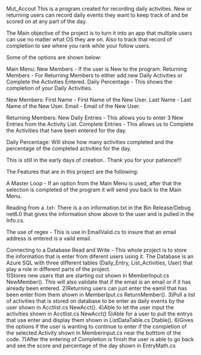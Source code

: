 Mut_Accout
This is a program created for recording daily activities. New or returning users can record daily events they want to keep track of and be scored on at any part of the day.
 
The Main objective of the project is to turn it into an app that multiple users can use no matter what OS they are on. Also to track that record of completion to see where you rank while your follow users.
 
Some of the options are shown below:
 
Main Menu:
    New Members - If the user is New to the program.
    Returning Members - For Returning Members to either add new Daily Activities or Complete the Activities Entered.
    Daily Percentage - This shows the completion of your Daily Activities.
 
New Members:
    First Name - First Name of the New User.
    Last Name - Last Name of the New User.
    Email - Email of the New User.
 
Returning Members:
    New Daily Entries - This allows you to enter 3 New Entries from the Activity List.
    Complete Entries  - This allows us to Complete the Activities that have been entered for the day.
 
Daily Percentage:
    Will show how many activities completed and the percentage of the completed activities for the day.
 
This is still in the early days of creation.. Thank you for your patience!!!

The Features that are in this project are the following:

A Master Loop - If an option from the Main Menu is used, after that the selection is completed of the program it will send you back to the Main Menu.

Reading from a .txt- There is a on information.txt in the Bin Release/Debug net6.0 that gives the information show above to the user and is pulled in the Info.cs.

The use of regex - This is use in EmailValid.cs to insure that an email address is entered is a vaild email.

Connecting to a Database Read and Write - This whole project is to store the information that is enter from diferent users using it. The Database is an Azure SQL with three different tables (Daily_Entry, List_Activities, User) that play a role in different parts of the project.      
    1)Stores new users that are starting out shown in MemberInput.cs NewMember(). This will also validate that if the email is an email or if it has already been entered. 
    2)Returning users can just enter the eamil that has been enter from them shown in MemberIput.cs ReturnMember().
    3)Pull a list of activities that is stored on database to be enter as daily events by the user shown in Acctlist.cs NewAcct().
    4)Able to let the user input the activities shown in Acctlist.cs NewAcct()
    5)Able for a user to pull the entrys that use enter and display them shown in ListDataTable.cs Dtable().
    6)Gives the options if the user is wanting to continue to enter if the completion of the selected Activity shown in Memberinput.cs near the botttom of the code.
    7)After the entering of Completion is finish the user is able to go back and see the score and percentage of the day shown in EntryMath.cs





